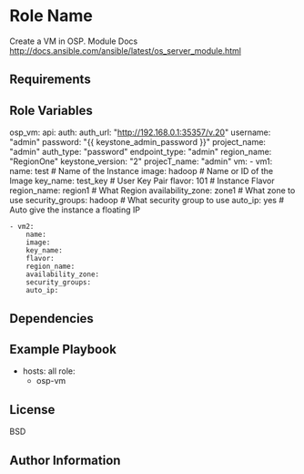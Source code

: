 Role Name
=========

Create a VM in OSP.
Module Docs http://docs.ansible.com/ansible/latest/os_server_module.html


Requirements
------------


Role Variables
--------------


osp_vm:
  api:
    auth:
      auth_url: "http://192.168.0.1:35357/v.20"
      username: "admin"
      password: "{{ keystone_admin_password }}"
      project_name: "admin"
    auth_type: "password"
    endpoint_type: "admin"
    region_name: "RegionOne"
    keystone_version: "2"
    projecT_name: "admin"
  vm:
    - vm1:
        name: test                 # Name of the Instance
        image: hadoop              # Name or ID of the Image
        key_name: test_key         # User Key Pair
        flavor: 101                # Instance Flavor
        region_name: region1       # What Region
        availability_zone: zone1   # What zone to use
        security_groups: hadoop    # What security group to use
        auto_ip: yes               # Auto give the instance a floating IP

    - vm2:
        name:
        image:
        key_name:
        flavor:
        region_name:
        availability_zone:
        security_groups:
        auto_ip:


Dependencies
------------


Example Playbook
----------------

  - hosts: all
    role:
      - osp-vm 


License
-------

BSD

Author Information
------------------

